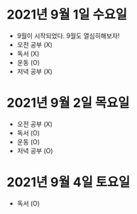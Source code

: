 
# 2021년 9월 1일 수요일 

- 9월이 시작되었다. 9월도 열심히해보자!
- 오전 공부 (X)
- 독서 (X)
- 운동 (O)
- 저녁 공부 (X)

# 2021년 9월 2일 목요일 

- 오전 공부 (X)
- 독서 (O)
- 운동 (O)
- 저녁 공부 (O)

# 2021년 9월 4일 토요일 

- 독서 (O)
